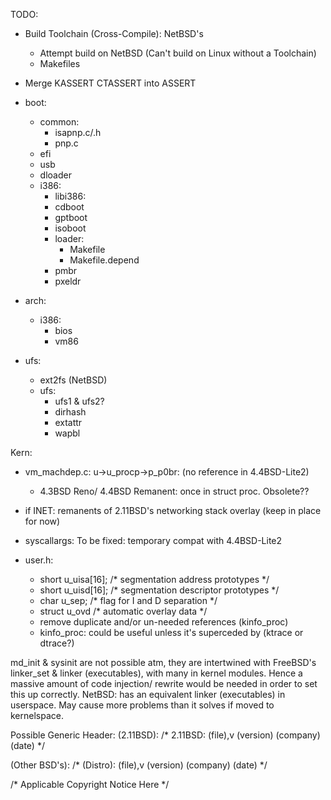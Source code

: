 TODO:
- Build Toolchain (Cross-Compile): NetBSD's
	- Attempt build on NetBSD (Can't build on Linux without a Toolchain)
	- Makefiles
- Merge KASSERT CTASSERT into ASSERT

- boot:
	- common:
		- isapnp.c/.h
		- pnp.c 
	- efi
	- usb
	- dloader
	- i386:
		- libi386:
		- cdboot
		- gptboot
		- isoboot
		- loader:
			- Makefile
			- Makefile.depend
		- pmbr
		- pxeldr

- arch:
	- i386:
		- bios
		- vm86

- ufs:
	- ext2fs (NetBSD)
	- ufs:
		- ufs1 & ufs2?
		- dirhash
		- extattr
		- wapbl
			
Kern:
- vm_machdep.c: u->u_procp->p_p0br: (no reference in 4.4BSD-Lite2)
	- 4.3BSD Reno/ 4.4BSD Remanent: once in struct proc. Obsolete?? 
- if INET: remanents of 2.11BSD's networking stack overlay (keep in place for now)
- syscallargs: To be fixed: temporary compat with 4.4BSD-Lite2

- user.h: 
	- short	u_uisa[16];					/* segmentation address prototypes */
	- short	u_uisd[16];					/* segmentation descriptor prototypes */
	- char	u_sep;						/* flag for I and D separation */
	- struct u_ovd						/* automatic overlay data */
	- remove duplicate and/or un-needed references (kinfo_proc)
	- kinfo_proc: could be useful unless it's superceded by (ktrace or dtrace?) 

md_init & sysinit are not possible atm, they are intertwined with FreeBSD's linker_set & linker (executables), with many in kernel modules. Hence a massive amount of code injection/ rewrite would be needed in order to set this up correctly.
NetBSD: has an equivalent linker (executables) in userspace. May cause more problems than it solves if moved to kernelspace.

Possible Generic Header: 
(2.11BSD):
/* 2.11BSD: (file),v (version) (company) (date) */

(Other BSD's):
/* (Distro): (file),v (version) (company) (date) */

/* Applicable Copyright Notice Here */
